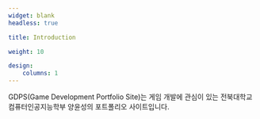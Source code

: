 ```yaml
---
widget: blank
headless: true

title: Introduction

weight: 10

design:
    columns: 1
---
```

GDPS(Game Development Portfolio Site)는 게임 개발에 관심이 있는 전북대학교 컴퓨터인공지능학부 양윤성의 포트폴리오 사이트입니다.
